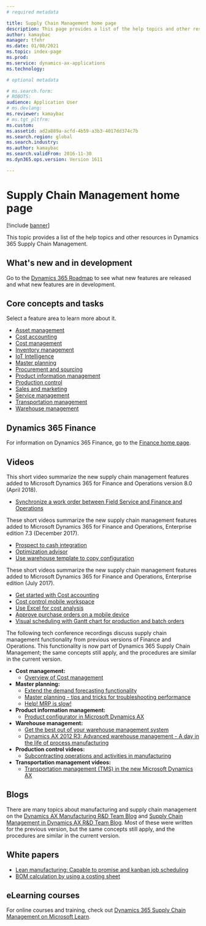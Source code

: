 ```yaml
---
# required metadata

title: Supply Chain Management home page
description: This page provides a list of the help topics and other resources for Supply Chain Management features.   
author: kamaybac
manager: tfehr
ms.date: 01/08/2021
ms.topic: index-page
ms.prod: 
ms.service: dynamics-ax-applications
ms.technology: 

# optional metadata

# ms.search.form: 
# ROBOTS: 
audience: Application User
# ms.devlang: 
ms.reviewer: kamaybac
# ms.tgt_pltfrm: 
ms.custom: 
ms.assetid: ad2a889a-acfd-4b59-a3b3-4017dd374c7b
ms.search.region: global
ms.search.industry: 
ms.author: kamaybac
ms.search.validFrom: 2016-11-30
ms.dyn365.ops.version: Version 1611

---
```


# Supply Chain Management home page

[!include [banner](includes/banner.md)]

This topic provides a list of the help topics and other resources in Dynamics 365 Supply Chain Management.

## What's new and in development

Go to the [Dynamics 365 Roadmap](https://roadmap.dynamics.com/) to see what new features are released and what new features are in development.

## Core concepts and tasks

Select a feature area to learn more about it.

- [Asset management](asset-management/index.md)
- [Cost accounting](../finance/cost-accounting/cost-accounting-home-page.md)
- [Cost management](cost-management/cost-management-home-page.md)  
- [Inventory management](inventory/inventory-home-page.md)
- [IoT Intelligence](iot/iot-intelligence-home-page.md)
- [Master planning](master-planning/master-planning-home-page.md)
- [Procurement and sourcing](procurement/procurement-sourcing-overview.md)
- [Product information management](pim/product-information.md)
- [Production control](production-control/production-process-overview.md)
- [Sales and marketing](sales-marketing/overview-sales-marketing.md)
- [Service management](service-management/service-management-home-page.md)
- [Transportation management](transportation/transportation-management-overview.md)
- [Warehouse management](warehousing/warehouse-configuration.md)

## Dynamics 365 Finance

For information on Dynamics 365 Finance, go to the [Finance home page](../finance/index.md).

## Videos

This short video summarize the new supply chain management features added to Microsoft Dynamics 365 for Finance and Operations version 8.0 (April 2018).

- [Synchronize a work order between Field Service and Finance and Operations](https://youtu.be/hAB4TDVMjxU)

These short videos summarize the new supply chain management features added to Microsoft Dynamics 365 for Finance and Operations, Enterprise edition 7.3 (December 2017).

- [Prospect to cash integration](https://youtu.be/AVV9x5x-XCg) 
- [Optimization advisor](https://www.youtube.com/watch?v=MRsAzgFCUSQ&t=4s)
- [Use warehouse template to copy configuration](https://www.youtube.com/watch?v=K2WIfFlqJYs&feature=youtu.be)

These short videos summarize the new supply chain management features added to Microsoft Dynamics 365 for Finance and Operations, Enterprise edition (July 2017).

- [Get started with Cost accounting](https://youtu.be/1pUDtJQZ8FU)
- [Cost control mobile workspace](https://youtu.be/imsuTg8rUVk)
- [Use Excel for cost analysis](https://youtu.be/-HKHYdClvx8)
- [Approve purchase orders on a mobile device](https://youtu.be/gZ-gOlJe7H8)
- [Visual scheduling with Gantt chart for production and batch orders](https://youtu.be/BtbuShkGj4I)

The following tech conference recordings discuss supply chain management functionality from previous versions of Finance and Operations. This functionality is now part of Dynamics 365 Supply Chain Management; the same concepts still apply, and the procedures are similar in the current version.

- **Cost management:**
  - [Overview of Cost management](https://www.youtube.com/watch?v=vXzlC-mOBcg&feature=youtu.be)
- **Master planning:**
  - [Extend the demand forecasting functionality](https://www.youtube.com/watch?v=4OIKIXLiNjI&feature=youtu.be)
  - [Master planning - tips and tricks for troubleshooting performance](https://youtu.be/7v8BPmEs9Dg)
  - [Help! MRP is slow!](https://youtu.be/RLXybx20B5o)
- **Product information management:**
  - [Product configurator in Microsoft Dynamics AX](https://youtu.be/zotrj3SbCl4)
- **Warehouse management:**
  - [Get the best out of your warehouse management system](https://www.youtube.com/watch?v=--_didmZKHo&t=10s)
  - [Dynamics AX 2012 R3: Advanced warehouse management - A day in the life of process manufacturing](https://www.youtube.com/embed/QUxXUrN-7n4)
- **Production control videos:**
  - [Subcontracting operations and activities in manufacturing](https://youtu.be/y1jrd3A_k70)
- **Transportation management videos:**
  - [Transportation management (TMS) in the new Microsoft Dynamics AX](https://youtu.be/jgmTgJIgEFQ)

## Blogs

There are many topics about manufacturing and supply chain management on the [Dynamics AX Manufacturing R&D Team Blog](https://blogs.msdn.microsoft.com/axmfg/) and [Supply Chain Management in Dynamics AX R&D Team Blog](https://blogs.msdn.microsoft.com/dynamicsaxscm/). Most of these were written for the previous version, but the same concepts still apply, and the procedures are similar in the current version.

## White papers

- [Lean manufacturing: Capable to promise and kanban job scheduling](https://mbs.microsoft.com/customersource/northamerica/AX/learning/documentation/white-papers/leanmanufkanban365opt/)
- [BOM calculation by using a costing sheet](https://www.microsoft.com/download/details.aspx?id=101937/)

## eLearning courses

For online courses and training, check out [Dynamics 365 Supply Chain Management on Microsoft Learn](https://docs.microsoft.com/learn/browse/?products=dynamics-scm&resource_type=learning%20path).
